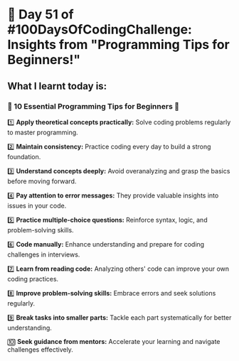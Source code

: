 # 🌟 Day 51 of #100DaysOfCodingChallenge: Insights from "Programming Tips for Beginners!"

## What I learnt today is: 

### 🌟 10 Essential Programming Tips for Beginners 🚀

1️⃣ **Apply theoretical concepts practically:** Solve coding problems regularly to master programming.

2️⃣ **Maintain consistency:** Practice coding every day to build a strong foundation.

3️⃣ **Understand concepts deeply:** Avoid overanalyzing and grasp the basics before moving forward.

4️⃣ **Pay attention to error messages:** They provide valuable insights into issues in your code.

5️⃣ **Practice multiple-choice questions:** Reinforce syntax, logic, and problem-solving skills.

6️⃣ **Code manually:** Enhance understanding and prepare for coding challenges in interviews.

7️⃣ **Learn from reading code:** Analyzing others' code can improve your own coding practices.

8️⃣ **Improve problem-solving skills:** Embrace errors and seek solutions regularly.

9️⃣ **Break tasks into smaller parts:** Tackle each part systematically for better understanding.

🔟 **Seek guidance from mentors:** Accelerate your learning and navigate challenges effectively.

